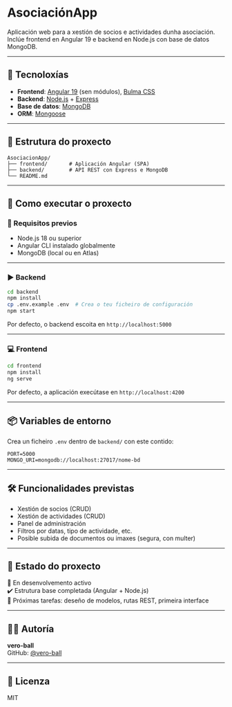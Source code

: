 # AsociaciónApp

Aplicación web para a xestión de socios e actividades dunha asociación.  
Inclúe frontend en Angular 19 e backend en Node.js con base de datos MongoDB.

---

## 🧩 Tecnoloxías

- **Frontend**: [Angular 19](https://angular.io/) (sen módulos), [Bulma CSS](https://bulma.io/)
- **Backend**: [Node.js](https://nodejs.org/) + [Express](https://expressjs.com/)
- **Base de datos**: [MongoDB](https://www.mongodb.com/)
- **ORM**: [Mongoose](https://mongoosejs.com/)

---

## 📁 Estrutura do proxecto

```
AsociacionApp/
├── frontend/       # Aplicación Angular (SPA)
├── backend/        # API REST con Express e MongoDB
└── README.md
```

---

## 🚀 Como executar o proxecto

### 🔧 Requisitos previos

- Node.js 18 ou superior
- Angular CLI instalado globalmente
- MongoDB (local ou en Atlas)

---

### ▶️ Backend

```bash
cd backend
npm install
cp .env.example .env  # Crea o teu ficheiro de configuración
npm start
```

Por defecto, o backend escoita en `http://localhost:5000`

---

### 💻 Frontend

```bash
cd frontend
npm install
ng serve
```

Por defecto, a aplicación execútase en `http://localhost:4200`

---

## 📦 Variables de entorno

Crea un ficheiro `.env` dentro de `backend/` con este contido:

```env
PORT=5000
MONGO_URI=mongodb://localhost:27017/nome-bd
```

---

## 🛠️ Funcionalidades previstas

- Xestión de socios (CRUD)
- Xestión de actividades (CRUD)
- Panel de administración
- Filtros por datas, tipo de actividade, etc.
- Posible subida de documentos ou imaxes (segura, con multer)

---

## 📌 Estado do proxecto

🔧 En desenvolvemento activo  
✔️ Estrutura base completada (Angular + Node.js)  
📅 Próximas tarefas: deseño de modelos, rutas REST, primeira interface

---

## 🧑‍💻 Autoría

**vero-ball**  
GitHub: [@vero-ball](https://github.com/vero-ball)

---

## 📄 Licenza

MIT
